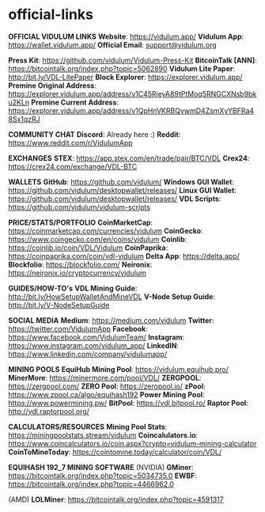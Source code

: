 # official-links

__OFFICIAL VIDULUM LINKS__
**Website**: <https://vidulum.app/>
**Vidulum App**: <https://wallet.vidulum.app/>
**Official Email**: support@vidulum.org

**Press Kit**: <https://github.com/vidulum/Vidulum-Press-Kit>
**BitcoinTalk [ANN]**: <https://bitcointalk.org/index.php?topic=5062890>
**Vidulum Lite Paper**: <http://bit.ly/VDL-LitePaper>
**Block Explorer**: <https://explorer.vidulum.app/>
**Premine Original Address**: <https://explorer.vidulum.app/address/v1C45RjeyA89tPtMoq5RNGCXNsb9bku2KLn>
**Premine Current Address**: <https://explorer.vidulum.app/address/v1QpHnVKRBQvwmD4ZsmXyYBFRa48Sx1qzRJ>

__COMMUNITY CHAT__
**Discord**: Already here :)
**Reddit**: <https://www.reddit.com/r/VidulumApp>

__EXCHANGES__
**STEX**: <https://app.stex.com/en/trade/pair/BTC/VDL>
**Crex24**: <https://crex24.com/exchange/VDL-BTC>

__WALLETS__
**GitHub**: <https://github.com/vidulum/>
**Windows GUI Wallet**: <https://github.com/vidulum/desktopwallet/releases/>
**Linux GUI Wallet**: <https://github.com/vidulum/desktopwallet/releases/>
**VDL Scripts**: <https://github.com/vidulum/vidulum-scripts>

__PRICE/STATS/PORTFOLIO__
**CoinMarketCap**: <https://coinmarketcap.com/currencies/vidulum>
**CoinGecko**: <https://www.coingecko.com/en/coins/vidulum>
**Coinlib**: <https://coinlib.io/coin/VDL/Vidulum>
**CoinPaprika**: <https://coinpaprika.com/coin/vdl-vidulum>
**Delta App**: <https://delta.app/>
**Blockfolio**: <https://blockfolio.com/>
**Neironix**: <https://neironix.io/cryptocurrency/vidulum>

__GUIDES/HOW-TO's__
**VDL Mining Guide**: <http://bit.ly/HowSetupWalletAndMineVDL> 
**V-Node Setup Guide**: <http://bit.ly/V-NodeSetupGuide>

__SOCIAL MEDIA__
**Medium**: <https://medium.com/vidulum>
**Twitter**: <https://twitter.com/VidulumApp>
**Facebook**: <https://www.facebook.com/VidulumTeam/>
**Instagram**: <https://www.instagram.com/vidulum_app/>
**LinkedIN**: <https://www.linkedin.com/company/vidulumapp/>

__MINING POOLS__
**EquiHub Mining Pool**: <https://vidulum.equihub.pro/>
**MinerMore**: <https://minermore.com/pool/VDL/>
**ZERGPOOL**: <https://zergpool.com/>
**ZERO Pool**: <https://zeropool.io/>
**zPool**: <https://www.zpool.ca/algo/equihash192>
**Power Mining Pool**: <https://www.powermining.pw/>
**BitPool**: <https://vdl.bitpool.ro/>
**Raptor Pool**: <http://vdl.raptorpool.org/>

__CALCULATORS/RESOURCES__
**Mining Pool Stats**: <https://miningpoolstats.stream/vidulum>
**Coincalulators.io**: <https://www.coincalculators.io/coin.aspx?crypto=vidulum-mining-calculator>
**CoinToMineToday**: <https://cointomine.today/calculator/coin/VDL/>

__EQUIHASH 192_7 MINING SOFTWARE__
(NVIDIA)
**GMiner**: <https://bitcointalk.org/index.php?topic=5034735.0>
**EWBF**: <https://bitcointalk.org/index.php?topic=4466962.0>

(AMD)
**LOLMiner**: <https://bitcointalk.org/index.php?topic=4591317>